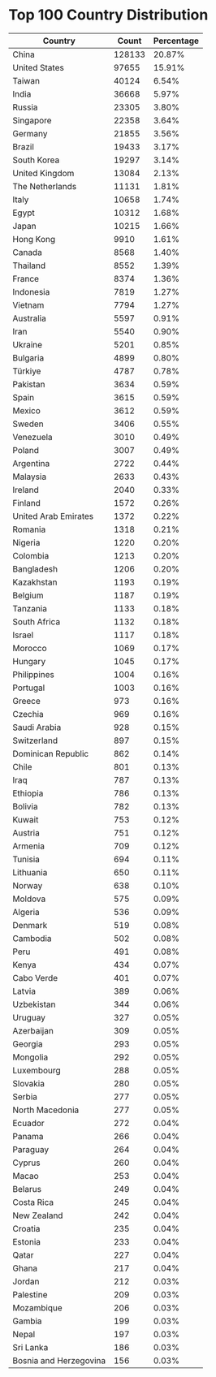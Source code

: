 # Top 100 Country Distribution
| Country | Count | Percentage |
|----|----|----|
| China | 128133 | 20.87% |
| United States | 97655 | 15.91% |
| Taiwan | 40124 | 6.54% |
| India | 36668 | 5.97% |
| Russia | 23305 | 3.80% |
| Singapore | 22358 | 3.64% |
| Germany | 21855 | 3.56% |
| Brazil | 19433 | 3.17% |
| South Korea | 19297 | 3.14% |
| United Kingdom | 13084 | 2.13% |
| The Netherlands | 11131 | 1.81% |
| Italy | 10658 | 1.74% |
| Egypt | 10312 | 1.68% |
| Japan | 10215 | 1.66% |
| Hong Kong | 9910 | 1.61% |
| Canada | 8568 | 1.40% |
| Thailand | 8552 | 1.39% |
| France | 8374 | 1.36% |
| Indonesia | 7819 | 1.27% |
| Vietnam | 7794 | 1.27% |
| Australia | 5597 | 0.91% |
| Iran | 5540 | 0.90% |
| Ukraine | 5201 | 0.85% |
| Bulgaria | 4899 | 0.80% |
| Türkiye | 4787 | 0.78% |
| Pakistan | 3634 | 0.59% |
| Spain | 3615 | 0.59% |
| Mexico | 3612 | 0.59% |
| Sweden | 3406 | 0.55% |
| Venezuela | 3010 | 0.49% |
| Poland | 3007 | 0.49% |
| Argentina | 2722 | 0.44% |
| Malaysia | 2633 | 0.43% |
| Ireland | 2040 | 0.33% |
| Finland | 1572 | 0.26% |
| United Arab Emirates | 1372 | 0.22% |
| Romania | 1318 | 0.21% |
| Nigeria | 1220 | 0.20% |
| Colombia | 1213 | 0.20% |
| Bangladesh | 1206 | 0.20% |
| Kazakhstan | 1193 | 0.19% |
| Belgium | 1187 | 0.19% |
| Tanzania | 1133 | 0.18% |
| South Africa | 1132 | 0.18% |
| Israel | 1117 | 0.18% |
| Morocco | 1069 | 0.17% |
| Hungary | 1045 | 0.17% |
| Philippines | 1004 | 0.16% |
| Portugal | 1003 | 0.16% |
| Greece | 973 | 0.16% |
| Czechia | 969 | 0.16% |
| Saudi Arabia | 928 | 0.15% |
| Switzerland | 897 | 0.15% |
| Dominican Republic | 862 | 0.14% |
| Chile | 801 | 0.13% |
| Iraq | 787 | 0.13% |
| Ethiopia | 786 | 0.13% |
| Bolivia | 782 | 0.13% |
| Kuwait | 753 | 0.12% |
| Austria | 751 | 0.12% |
| Armenia | 709 | 0.12% |
| Tunisia | 694 | 0.11% |
| Lithuania | 650 | 0.11% |
| Norway | 638 | 0.10% |
| Moldova | 575 | 0.09% |
| Algeria | 536 | 0.09% |
| Denmark | 519 | 0.08% |
| Cambodia | 502 | 0.08% |
| Peru | 491 | 0.08% |
| Kenya | 434 | 0.07% |
| Cabo Verde | 401 | 0.07% |
| Latvia | 389 | 0.06% |
| Uzbekistan | 344 | 0.06% |
| Uruguay | 327 | 0.05% |
| Azerbaijan | 309 | 0.05% |
| Georgia | 293 | 0.05% |
| Mongolia | 292 | 0.05% |
| Luxembourg | 288 | 0.05% |
| Slovakia | 280 | 0.05% |
| Serbia | 277 | 0.05% |
| North Macedonia | 277 | 0.05% |
| Ecuador | 272 | 0.04% |
| Panama | 266 | 0.04% |
| Paraguay | 264 | 0.04% |
| Cyprus | 260 | 0.04% |
| Macao | 253 | 0.04% |
| Belarus | 249 | 0.04% |
| Costa Rica | 245 | 0.04% |
| New Zealand | 242 | 0.04% |
| Croatia | 235 | 0.04% |
| Estonia | 233 | 0.04% |
| Qatar | 227 | 0.04% |
| Ghana | 217 | 0.04% |
| Jordan | 212 | 0.03% |
| Palestine | 209 | 0.03% |
| Mozambique | 206 | 0.03% |
| Gambia | 199 | 0.03% |
| Nepal | 197 | 0.03% |
| Sri Lanka | 186 | 0.03% |
| Bosnia and Herzegovina | 156 | 0.03% |
